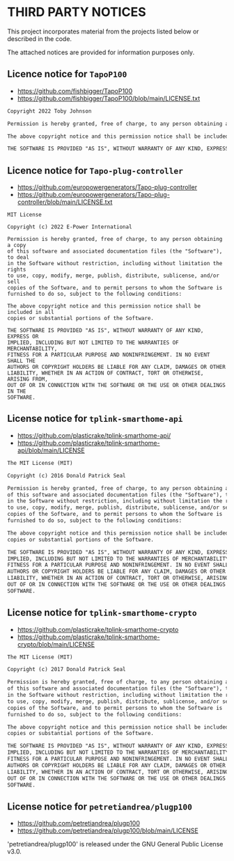 # THIRD PARTY NOTICES
This project incorporates material from the projects listed below or described in the code.

The attached notices are provided for information purposes only.


## Licence notice for `TapoP100`
- https://github.com/fishbigger/TapoP100
- https://github.com/fishbigger/TapoP100/blob/main/LICENSE.txt

```txt
Copyright 2022 Toby Johnson

Permission is hereby granted, free of charge, to any person obtaining a copy of this software and associated documentation files (the "Software"), to deal in the Software without restriction, including without limitation the rights to use, copy, modify, merge, publish, distribute, sublicense, and/or sell copies of the Software, and to permit persons to whom the Software is furnished to do so, subject to the following conditions:

The above copyright notice and this permission notice shall be included in all copies or substantial portions of the Software.

THE SOFTWARE IS PROVIDED "AS IS", WITHOUT WARRANTY OF ANY KIND, EXPRESS OR IMPLIED, INCLUDING BUT NOT LIMITED TO THE WARRANTIES OF MERCHANTABILITY, FITNESS FOR A PARTICULAR PURPOSE AND NONINFRINGEMENT. IN NO EVENT SHALL THE AUTHORS OR COPYRIGHT HOLDERS BE LIABLE FOR ANY CLAIM, DAMAGES OR OTHER LIABILITY, WHETHER IN AN ACTION OF CONTRACT, TORT OR OTHERWISE, ARISING FROM, OUT OF OR IN CONNECTION WITH THE SOFTWARE OR THE USE OR OTHER DEALINGS IN THE SOFTWARE.
```


## Licence notice for `Tapo-plug-controller`
- https://github.com/europowergenerators/Tapo-plug-controller
- https://github.com/europowergenerators/Tapo-plug-controller/blob/main/LICENSE.txt

```
MIT License

Copyright (c) 2022 E-Power International

Permission is hereby granted, free of charge, to any person obtaining a copy
of this software and associated documentation files (the "Software"), to deal
in the Software without restriction, including without limitation the rights
to use, copy, modify, merge, publish, distribute, sublicense, and/or sell
copies of the Software, and to permit persons to whom the Software is
furnished to do so, subject to the following conditions:

The above copyright notice and this permission notice shall be included in all
copies or substantial portions of the Software.

THE SOFTWARE IS PROVIDED "AS IS", WITHOUT WARRANTY OF ANY KIND, EXPRESS OR
IMPLIED, INCLUDING BUT NOT LIMITED TO THE WARRANTIES OF MERCHANTABILITY,
FITNESS FOR A PARTICULAR PURPOSE AND NONINFRINGEMENT. IN NO EVENT SHALL THE
AUTHORS OR COPYRIGHT HOLDERS BE LIABLE FOR ANY CLAIM, DAMAGES OR OTHER
LIABILITY, WHETHER IN AN ACTION OF CONTRACT, TORT OR OTHERWISE, ARISING FROM,
OUT OF OR IN CONNECTION WITH THE SOFTWARE OR THE USE OR OTHER DEALINGS IN THE
SOFTWARE.
```


## License notice for `tplink-smarthome-api`
- https://github.com/plasticrake/tplink-smarthome-api/
- https://github.com/plasticrake/tplink-smarthome-api/blob/main/LICENSE

```txt
The MIT License (MIT)

Copyright (c) 2016 Donald Patrick Seal

Permission is hereby granted, free of charge, to any person obtaining a copy
of this software and associated documentation files (the "Software"), to deal
in the Software without restriction, including without limitation the rights
to use, copy, modify, merge, publish, distribute, sublicense, and/or sell
copies of the Software, and to permit persons to whom the Software is
furnished to do so, subject to the following conditions:

The above copyright notice and this permission notice shall be included in all
copies or substantial portions of the Software.

THE SOFTWARE IS PROVIDED "AS IS", WITHOUT WARRANTY OF ANY KIND, EXPRESS OR
IMPLIED, INCLUDING BUT NOT LIMITED TO THE WARRANTIES OF MERCHANTABILITY,
FITNESS FOR A PARTICULAR PURPOSE AND NONINFRINGEMENT. IN NO EVENT SHALL THE
AUTHORS OR COPYRIGHT HOLDERS BE LIABLE FOR ANY CLAIM, DAMAGES OR OTHER
LIABILITY, WHETHER IN AN ACTION OF CONTRACT, TORT OR OTHERWISE, ARISING FROM,
OUT OF OR IN CONNECTION WITH THE SOFTWARE OR THE USE OR OTHER DEALINGS IN THE
SOFTWARE.
```


## License notice for `tplink-smarthome-crypto`
- https://github.com/plasticrake/tplink-smarthome-crypto
- https://github.com/plasticrake/tplink-smarthome-crypto/blob/main/LICENSE

```txt
The MIT License (MIT)

Copyright (c) 2017 Donald Patrick Seal

Permission is hereby granted, free of charge, to any person obtaining a copy
of this software and associated documentation files (the "Software"), to deal
in the Software without restriction, including without limitation the rights
to use, copy, modify, merge, publish, distribute, sublicense, and/or sell
copies of the Software, and to permit persons to whom the Software is
furnished to do so, subject to the following conditions:

The above copyright notice and this permission notice shall be included in all
copies or substantial portions of the Software.

THE SOFTWARE IS PROVIDED "AS IS", WITHOUT WARRANTY OF ANY KIND, EXPRESS OR
IMPLIED, INCLUDING BUT NOT LIMITED TO THE WARRANTIES OF MERCHANTABILITY,
FITNESS FOR A PARTICULAR PURPOSE AND NONINFRINGEMENT. IN NO EVENT SHALL THE
AUTHORS OR COPYRIGHT HOLDERS BE LIABLE FOR ANY CLAIM, DAMAGES OR OTHER
LIABILITY, WHETHER IN AN ACTION OF CONTRACT, TORT OR OTHERWISE, ARISING FROM,
OUT OF OR IN CONNECTION WITH THE SOFTWARE OR THE USE OR OTHER DEALINGS IN THE
SOFTWARE.
```


## License notice for `petretiandrea/plugp100`
- https://github.com/petretiandrea/plugp100
- https://github.com/petretiandrea/plugp100/blob/main/LICENSE

'petretiandrea/plugp100' is released under the GNU General Public License v3.0.
